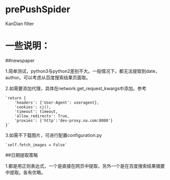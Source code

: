# prePushSpider
KanDian filter

# 一些说明：

##newspaper

1.简单测试，python3与python2差别不大。一般情况下，都无法提取到date，author。可以考虑从百度搜索结果页面取。

2.如需要添加代理，具体在network.get_request_kwargs中添加。参考

    `return {
        'headers': {'User-Agent': useragent},
        'cookies': cj(),
        'timeout': timeout,
        'allow_redirects': True,
        'proxies': {'http':'dev-proxy.oa.com:8080'}
    }`


3.如需不下载图片，可进行配置configuration.py

    `self.fetch_images = False`
    

##日期提取策略


1.都是用正则表达式，一个是直接在网页中提取，另外一个是在百度搜索结果摘要中提取。各有优略。
